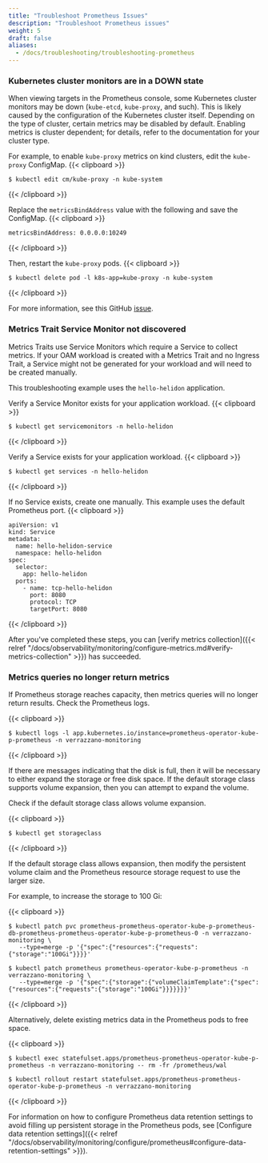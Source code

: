 ```yaml
---
title: "Troubleshoot Prometheus Issues"
description: "Troubleshoot Prometheus issues"
weight: 5
draft: false
aliases:
  - /docs/troubleshooting/troubleshooting-prometheus
---
```


### Kubernetes cluster monitors are in a DOWN state
When viewing targets in the Prometheus console, some Kubernetes cluster monitors may be down (`kube-etcd`, `kube-proxy`, and such). This is likely caused by the configuration of the Kubernetes cluster
itself. Depending on the type of cluster, certain metrics may be disabled by default. Enabling metrics is cluster dependent; for details, refer to the documentation for your cluster type.

For example, to enable `kube-proxy` metrics on kind clusters, edit the `kube-proxy` ConfigMap.
{{< clipboard >}}
<div class="highlight">

```
$ kubectl edit cm/kube-proxy -n kube-system
```

</div>
{{< /clipboard >}}


Replace the `metricsBindAddress` value with the following and save the ConfigMap.
{{< clipboard >}}
<div class="highlight">

```
metricsBindAddress: 0.0.0.0:10249
```

</div>
{{< /clipboard >}}


Then, restart the `kube-proxy` pods.
{{< clipboard >}}
<div class="highlight">

```
$ kubectl delete pod -l k8s-app=kube-proxy -n kube-system
```

</div>
{{< /clipboard >}}


For more information, see this GitHub [issue](https://github.com/prometheus-community/helm-charts/issues/204).

### Metrics Trait Service Monitor not discovered

Metrics Traits use Service Monitors which require a Service to collect metrics.
If your OAM workload is created with a Metrics Trait and no Ingress Trait, a Service might not be generated for your workload and will need to be created manually.

This troubleshooting example uses the `hello-helidon` application.

Verify a Service Monitor exists for your application workload.
{{< clipboard >}}
<div class="highlight">

```
$ kubectl get servicemonitors -n hello-helidon
```

</div>
{{< /clipboard >}}


Verify a Service exists for your application workload.
{{< clipboard >}}
<div class="highlight">

```
$ kubectl get services -n hello-helidon
```

</div>
{{< /clipboard >}}

If no Service exists, create one manually.
This example uses the default Prometheus port.
{{< clipboard >}}
<div class="highlight">

```
apiVersion: v1
kind: Service
metadata:
  name: hello-helidon-service
  namespace: hello-helidon
spec:
  selector:
    app: hello-helidon
  ports:
    - name: tcp-hello-helidon
      port: 8080
      protocol: TCP
      targetPort: 8080
```

</div>
{{< /clipboard >}}

After you've completed these steps, you can [verify metrics collection]({{< relref "/docs/observability/monitoring/configure-metrics.md#verify-metrics-collection" >}}) has succeeded.

### Metrics queries no longer return metrics

If Prometheus storage reaches capacity, then metrics queries will no longer return results. Check the Prometheus logs.

{{< clipboard >}}
<div class="highlight">

```
$ kubectl logs -l app.kubernetes.io/instance=prometheus-operator-kube-p-prometheus -n verrazzano-monitoring
```

</div>
{{< /clipboard >}}

If there are messages indicating that the disk is full, then it will be necessary to either expand the storage or free disk space. If the default storage class supports volume expansion,
then you can attempt to expand the volume.

Check if the default storage class allows volume expansion.

{{< clipboard >}}
<div class="highlight">

```
$ kubectl get storageclass
```

</div>
{{< /clipboard >}}

If the default storage class allows expansion, then modify the persistent volume claim and the Prometheus resource storage request to use the larger size.

For example, to increase the storage to 100 Gi:

{{< clipboard >}}
<div class="highlight">

```
$ kubectl patch pvc prometheus-prometheus-operator-kube-p-prometheus-db-prometheus-prometheus-operator-kube-p-prometheus-0 -n verrazzano-monitoring \
   --type=merge -p '{"spec":{"resources":{"requests":{"storage":"100Gi"}}}}'

$ kubectl patch prometheus prometheus-operator-kube-p-prometheus -n verrazzano-monitoring \
   --type=merge -p '{"spec":{"storage":{"volumeClaimTemplate":{"spec":{"resources":{"requests":{"storage":"100Gi"}}}}}}}'
```

</div>
{{< /clipboard >}}

Alternatively, delete existing metrics data in the Prometheus pods to free space.

{{< clipboard >}}
<div class="highlight">

```
$ kubectl exec statefulset.apps/prometheus-prometheus-operator-kube-p-prometheus -n verrazzano-monitoring -- rm -fr /prometheus/wal

$ kubectl rollout restart statefulset.apps/prometheus-prometheus-operator-kube-p-prometheus -n verrazzano-monitoring
```

</div>
{{< /clipboard >}}

For information on how to configure Prometheus data retention settings to avoid filling up persistent storage in the Prometheus pods,
see [Configure data retention settings]({{< relref "/docs/observability/monitoring/configure/prometheus#configure-data-retention-settings" >}}).

